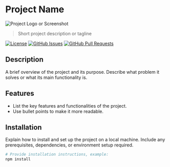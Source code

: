 # Project Name

![Project Logo or Screenshot](project_logo.png)

> Short project description or tagline

[![License](https://img.shields.io/badge/license-MIT-blue.svg)](LICENSE)
[![GitHub Issues](https://img.shields.io/github/issues/your-username/your-repo.svg)](https://github.com/your-username/your-repo/issues)
[![GitHub Pull Requests](https://img.shields.io/github/issues-pr/your-username/your-repo.svg)](https://github.com/your-username/your-repo/pulls)

## Description

A brief overview of the project and its purpose. Describe what problem it solves or what its main functionality is.

## Features

- List the key features and functionalities of the project.
- Use bullet points to make it more readable.

## Installation

Explain how to install and set up the project on a local machine. Include any prerequisites, dependencies, or environment setup required.

```bash
# Provide installation instructions, example:
npm install
